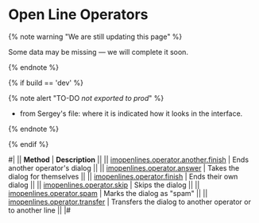# Open Line Operators

{% note warning "We are still updating this page" %}

Some data may be missing — we will complete it soon.

{% endnote %}

{% if build == 'dev' %}

{% note alert "TO-DO _not exported to prod_" %}

- from Sergey's file: where it is indicated how it looks in the interface.

{% endnote %}

{% endif %}

#| 
|| **Method** | **Description** ||
|| [imopenlines.operator.another.finish](./imopenlines-operator-another-finish.md) | Ends another operator's dialog ||
|| [imopenlines.operator.answer](./imopenlines-operator-answer.md) | Takes the dialog for themselves ||
|| [imopenlines.operator.finish](./imopenlines-operator-finish.md) | Ends their own dialog ||
|| [imopenlines.operator.skip](./imopenlines-operator-skip.md) | Skips the dialog ||
|| [imopenlines.operator.spam](./imopenlines-operator-spam.md) | Marks the dialog as "spam" ||
|| [imopenlines.operator.transfer](./imopenlines-operator-transfer.md) | Transfers the dialog to another operator or to another line ||
|#